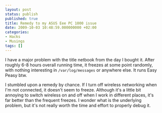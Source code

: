 ```yaml
---
layout: post
status: publish
published: true
title: Remedy to my ASUS Eee PC 1000 issue
date: 2009-10-03 10:48:59.000000000 +02:00
categories:
- Hacks
- Musings
tags: []
---
```

I have a major problem with the title netbook from the day I bought it. After roughly 6-8 hours overall running time, it freezes at some point randomly, with nothing interesting in `/var/log/messages` or anywhere else. It runs Easy Peasy btw.

I stumbled upon a remedy by chance. If I turn off wireless networking when I'm not connected, it doesn't seem to freeze. Although it's a little bit annoying to switch wireless on and off when I work in different places, it's far better than the frequent freezes. I wonder what is the underlying problem, but it's not really worth the time and effort to properly debug it.
